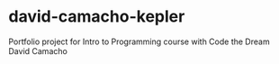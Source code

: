 # david-camacho-kepler
Portfolio project for Intro to Programming course with Code the Dream
David Camacho